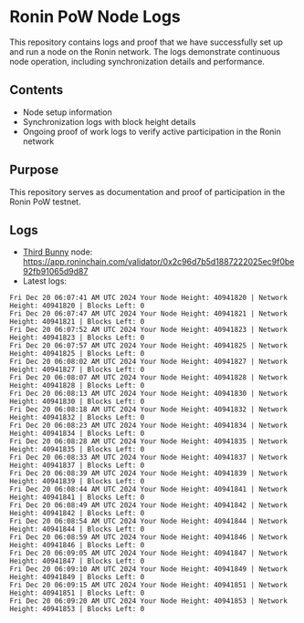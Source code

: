 # Ronin PoW Node Logs

This repository contains logs and proof that we have successfully set up and run a node on the Ronin network. The logs demonstrate continuous node operation, including synchronization details and performance.

## Contents

- Node setup information
- Synchronization logs with block height details
- Ongoing proof of work logs to verify active participation in the Ronin network

## Purpose

This repository serves as documentation and proof of participation in the Ronin PoW testnet.

## Logs

- [Third Bunny](https://thirdbunny.xyz/) node: https://app.roninchain.com/validator/0x2c96d7b5d1887222025ec9f0be92fb91065d9d87
- Latest logs:
```
Fri Dec 20 06:07:41 AM UTC 2024 Your Node Height: 40941820 | Network Height: 40941820 | Blocks Left: 0
Fri Dec 20 06:07:47 AM UTC 2024 Your Node Height: 40941821 | Network Height: 40941821 | Blocks Left: 0
Fri Dec 20 06:07:52 AM UTC 2024 Your Node Height: 40941823 | Network Height: 40941823 | Blocks Left: 0
Fri Dec 20 06:07:57 AM UTC 2024 Your Node Height: 40941825 | Network Height: 40941825 | Blocks Left: 0
Fri Dec 20 06:08:02 AM UTC 2024 Your Node Height: 40941827 | Network Height: 40941827 | Blocks Left: 0
Fri Dec 20 06:08:07 AM UTC 2024 Your Node Height: 40941828 | Network Height: 40941828 | Blocks Left: 0
Fri Dec 20 06:08:13 AM UTC 2024 Your Node Height: 40941830 | Network Height: 40941830 | Blocks Left: 0
Fri Dec 20 06:08:18 AM UTC 2024 Your Node Height: 40941832 | Network Height: 40941832 | Blocks Left: 0
Fri Dec 20 06:08:23 AM UTC 2024 Your Node Height: 40941834 | Network Height: 40941834 | Blocks Left: 0
Fri Dec 20 06:08:28 AM UTC 2024 Your Node Height: 40941835 | Network Height: 40941835 | Blocks Left: 0
Fri Dec 20 06:08:33 AM UTC 2024 Your Node Height: 40941837 | Network Height: 40941837 | Blocks Left: 0
Fri Dec 20 06:08:39 AM UTC 2024 Your Node Height: 40941839 | Network Height: 40941839 | Blocks Left: 0
Fri Dec 20 06:08:44 AM UTC 2024 Your Node Height: 40941841 | Network Height: 40941841 | Blocks Left: 0
Fri Dec 20 06:08:49 AM UTC 2024 Your Node Height: 40941842 | Network Height: 40941842 | Blocks Left: 0
Fri Dec 20 06:08:54 AM UTC 2024 Your Node Height: 40941844 | Network Height: 40941844 | Blocks Left: 0
Fri Dec 20 06:08:59 AM UTC 2024 Your Node Height: 40941846 | Network Height: 40941846 | Blocks Left: 0
Fri Dec 20 06:09:05 AM UTC 2024 Your Node Height: 40941847 | Network Height: 40941847 | Blocks Left: 0
Fri Dec 20 06:09:10 AM UTC 2024 Your Node Height: 40941849 | Network Height: 40941849 | Blocks Left: 0
Fri Dec 20 06:09:15 AM UTC 2024 Your Node Height: 40941851 | Network Height: 40941851 | Blocks Left: 0
Fri Dec 20 06:09:20 AM UTC 2024 Your Node Height: 40941853 | Network Height: 40941853 | Blocks Left: 0
```

